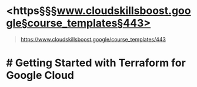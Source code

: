 # <https§§§www.cloudskillsboost.google§course_templates§443>
> <https://www.cloudskillsboost.google/course_templates/443>

# # Getting Started with Terraform for Google Cloud